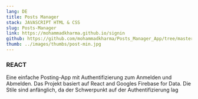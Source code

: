 ```yaml
---
lang: DE
title: Posts Manager
stack: JAVASCRIPT HTML & CSS
slug: Posts-Manager
link: https://mohammadkharma.github.io/signin
github: https://github.com/mohammadkharma/Posts_Manager_App/tree/master/posts-manager
thumb: ../images/thumbs/post-min.jpg
---
```


### REACT

Eine einfache Posting-App mit Authentifizierung zum Anmelden und Abmelden. Das Projekt basiert auf React and Googles Firebase for Data. Die Stile sind anfänglich, da der Schwerpunkt auf der Authentifizierung lag
